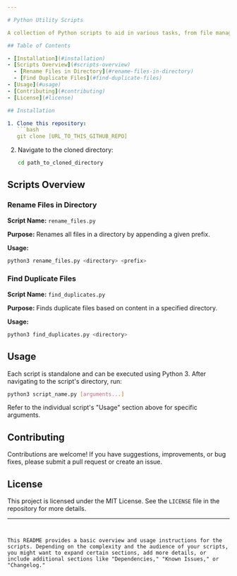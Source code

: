 ```yaml
---

# Python Utility Scripts

A collection of Python scripts to aid in various tasks, from file management to data processing.

## Table of Contents

- [Installation](#installation)
- [Scripts Overview](#scripts-overview)
  - [Rename Files in Directory](#rename-files-in-directory)
  - [Find Duplicate Files](#find-duplicate-files)
- [Usage](#usage)
- [Contributing](#contributing)
- [License](#license)

## Installation

1. Clone this repository:
   ```bash
   git clone [URL_TO_THIS_GITHUB_REPO]
   ```
2. Navigate to the cloned directory:
   ```bash
   cd path_to_cloned_directory
   ```

## Scripts Overview

### Rename Files in Directory

**Script Name:** `rename_files.py`

**Purpose:** Renames all files in a directory by appending a given prefix.

**Usage:**
```bash
python3 rename_files.py <directory> <prefix>
```

### Find Duplicate Files

**Script Name:** `find_duplicates.py`

**Purpose:** Finds duplicate files based on content in a specified directory.

**Usage:**
```bash
python3 find_duplicates.py <directory>
```

## Usage

Each script is standalone and can be executed using Python 3. After navigating to the script's directory, run:

```bash
python3 script_name.py [arguments...]
```

Refer to the individual script's "Usage" section above for specific arguments.

## Contributing

Contributions are welcome! If you have suggestions, improvements, or bug fixes, please submit a pull request or create an issue.

## License

This project is licensed under the MIT License. See the `LICENSE` file in the repository for more details.

---
```


This README provides a basic overview and usage instructions for the scripts. Depending on the complexity and the audience of your scripts, you might want to expand certain sections, add more details, or include additional sections like "Dependencies," "Known Issues," or "Changelog."
